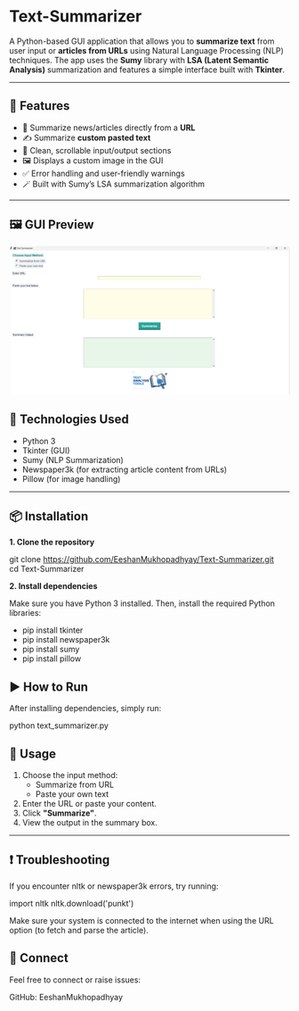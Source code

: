 # Text-Summarizer

A Python-based GUI application that allows you to **summarize text** from user input or **articles from URLs** using Natural Language Processing (NLP) techniques. The app uses the **Sumy** library with **LSA (Latent Semantic Analysis)** summarization and features a simple interface built with **Tkinter**.

---

## 🚀 Features

- 🔗 Summarize news/articles directly from a **URL**
- ✍️ Summarize **custom pasted text**
- 📜 Clean, scrollable input/output sections
- 🖼️ Displays a custom image in the GUI
- ✅ Error handling and user-friendly warnings
- 🪄 Built with Sumy’s LSA summarization algorithm

---

## 🖼 GUI Preview

![App Screenshot](https://github.com/EeshanMukhopadhyay/Text-Summarizer/blob/21714fee80a5772393985004d651bb2ee166bf13/screenshot.png)



## 🧰 Technologies Used

- Python 3
- Tkinter (GUI)
- Sumy (NLP Summarization)
- Newspaper3k (for extracting article content from URLs)
- Pillow (for image handling)

---

## 📦 Installation

**1. Clone the repository**

git clone https://github.com/EeshanMukhopadhyay/Text-Summarizer.git                         
cd Text-Summarizer


**2. Install dependencies**

Make sure you have Python 3 installed. Then, install the required Python libraries:

- pip install tkinter 
- pip install newspaper3k
- pip install sumy
- pip install pillow


## ▶️ How to Run

After installing dependencies, simply run:

python text_summarizer.py

## 📌 Usage

1. Choose the input method:
   * Summarize from URL
   * Paste your own text 
2. Enter the URL or paste your content.
3. Click **"Summarize"**.
4. View the output in the summary box. 

---

## ❗ Troubleshooting

If you encounter nltk or newspaper3k errors, try running:

import nltk
nltk.download('punkt')

Make sure your system is connected to the internet when using the URL option (to fetch and parse the article).

## 🔗 Connect

Feel free to connect or raise issues:

GitHub: EeshanMukhopadhyay
